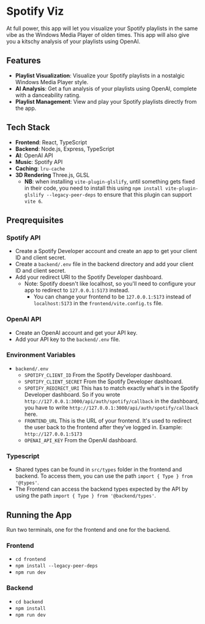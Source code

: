 # Spotify Viz

At full power, this app will let you visualize your Spotify playlists in the same vibe as the Windows Media Player of olden times. This app will also give you a kitschy analysis of your playlists using OpenAI.

## Features

- **Playlist Visualization**: Visualize your Spotify playlists in a nostalgic Windows Media Player style.
- **AI Analysis**: Get a fun analysis of your playlists using OpenAI, complete with a danceability rating.
- **Playlist Management**: View and play your Spotify playlists directly from the app.

## Tech Stack

- **Frontend**: React, TypeScript
- **Backend**: Node.js, Express, TypeScript
- **AI**: OpenAI API
- **Music**: Spotify API
- **Caching**: `lru-cache`
- **3D Rendering** Three.js, GLSL
  - **NB**: when installing `vite-plugin-glslify`, until something gets fixed in their code, you need to install this using `npm install vite-plugin-glslify --legacy-peer-deps` to ensure that this plugin can support `vite 6`.

## Preqrequisites

### Spotify API
* Create a Spotify Developer account and create an app to get your client ID and client secret.
* Create a `backend/.env` file in the backend directory and add your client ID and client secret.
* Add your redirect URI to the Spotify Developer dashboard.
  * Note: Spotify doesn't like localhost, so you'll need to configure your app to redirect to `127.0.0.1:5173` instead.
    * You can change your frontend to be `127.0.0.1:5173` instead of `localhost:5173` in the `frontend/vite.config.ts` file.

### OpenAI API
* Create an OpenAI account and get your API key.
* Add your API key to the `backend/.env` file.

### Environment Variables
* `backend/.env`
  * `SPOTIFY_CLIENT_ID` From the Spotify Developer dashboard.
  * `SPOTIFY_CLIENT_SECRET` From the Spotify Developer dashboard.
  * `SPOTIFY_REDIRECT_URI` This has to match exactly what's in the Spotify Developer dashboard. So if you wrote `http://127.0.0.1:3000/api/auth/spotify/callback` in the dashboard, you have to write `http://127.0.0.1:3000/api/auth/spotify/callback` here.
  * `FRONTEND_URL` This is the URL of your frontend. It's used to redirect the user back to the frontend after they've logged in. Example: `http://127.0.0.1:5173`
  * `OPENAI_API_KEY` From the OpenAI dashboard.

### Typescript
* Shared types can be found in `src/types` folder in the frontend and backend. To access them, you can use the path `import { Type } from '@types'`.
* The Frontend can access the backend types expected by the API by using the path `import { Type } from '@backend/types'`.

## Running the App

Run two terminals, one for the frontend and one for the backend.

### Frontend
* `cd frontend`
* `npm install --legacy-peer-deps`
* `npm run dev`

### Backend
* `cd backend`
* `npm install`
* `npm run dev`